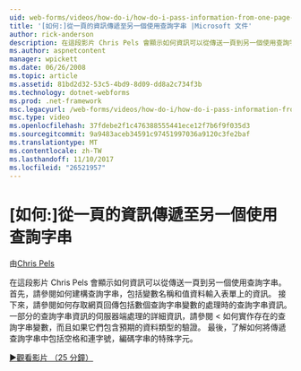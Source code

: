 ```yaml
---
uid: web-forms/videos/how-do-i/how-do-i-pass-information-from-one-page-to-another-using-a-query-string
title: '[如何:]從一頁的資訊傳遞至另一個使用查詢字串 |Microsoft 文件'
author: rick-anderson
description: 在這段影片 Chris Pels 會顯示如何資訊可以從傳送一頁到另一個使用查詢字串。 首先，請參閱如何建構中的查詢字串...
ms.author: aspnetcontent
manager: wpickett
ms.date: 06/26/2008
ms.topic: article
ms.assetid: 81bd2d32-53c5-4bd9-8d09-dd8a2c734f3b
ms.technology: dotnet-webforms
ms.prod: .net-framework
msc.legacyurl: /web-forms/videos/how-do-i/how-do-i-pass-information-from-one-page-to-another-using-a-query-string
msc.type: video
ms.openlocfilehash: 37fdebe2f1c476388555441ece12f7b6f9f035d3
ms.sourcegitcommit: 9a9483aceb34591c97451997036a9120c3fe2baf
ms.translationtype: MT
ms.contentlocale: zh-TW
ms.lasthandoff: 11/10/2017
ms.locfileid: "26521957"
---
```

<a name="how-do-i-pass-information-from-one-page-to-another-using-a-query-string"></a>[如何:]從一頁的資訊傳遞至另一個使用查詢字串
====================
由[Chris Pels](https://twitter.com/chrispels)

在這段影片 Chris Pels 會顯示如何資訊可以從傳送一頁到另一個使用查詢字串。 首先，請參閱如何建構查詢字串，包括變數名稱和值資料輸入表單上的資訊。 接下來，請參閱如何存取網頁回傳包括數個查詢字串變數的處理時的查詢字串資訊。 一部分的查詢字串資訊的伺服器端處理的詳細資訊，請參閱 < 如何實作存在的查詢字串變數，而且如果它們包含預期的資料類型的驗證。 最後，了解如何將傳遞查詢字串中包括空格和連字號，編碼字串的特殊字元。

[&#9654;觀看影片 （25 分鐘）](https://channel9.msdn.com/Blogs/ASP-NET-Site-Videos/how-do-i-pass-information-from-one-page-to-another-using-a-query-string)
